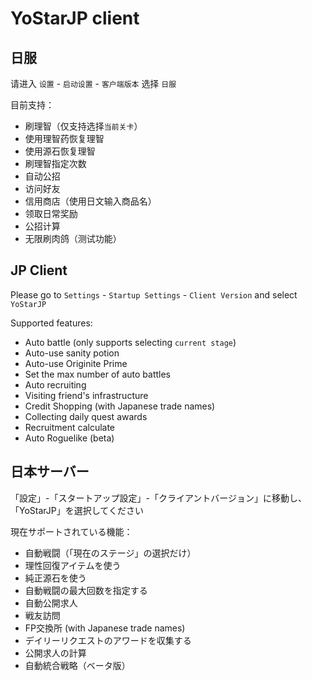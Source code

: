 # YoStarJP client

## 日服

请进入 `设置` - `启动设置` - `客户端版本` 选择 `日服`

目前支持：  

- 刷理智（仅支持选择`当前关卡`）
- 使用理智药恢复理智
- 使用源石恢复理智
- 刷理智指定次数
- 自动公招
- 访问好友
- 信用商店（使用日文输入商品名）
- 领取日常奖励
- 公招计算
- 无限刷肉鸽（测试功能）

## JP Client

Please go to `Settings` - `Startup Settings` - `Client Version` and select `YoStarJP`

Supported features:  

- Auto battle (only supports selecting `current stage`)
- Auto-use sanity potion
- Auto-use Originite Prime
- Set the max number of auto battles
- Auto recruiting
- Visiting friend's infrastructure
- Credit Shopping (with Japanese trade names)
- Collecting daily quest awards
- Recruitment calculate
- Auto Roguelike (beta)

## 日本サーバー

「設定」-「スタートアップ設定」-「クライアントバージョン」に移動し、「YoStarJP」を選択してください

現在サポートされている機能：

- 自動戦闘（「現在のステージ」の選択だけ）
- 理性回復アイテムを使う
- 純正源石を使う
- 自動戦闘の最大回数を指定する
- 自動公開求人
- 戦友訪問
- FP交換所 (with Japanese trade names)
- デイリーリクエストのアワードを収集する
- 公開求人の計算
- 自動統合戦略（ベータ版）
